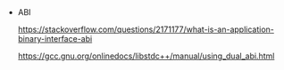 
## 

- ABI

    https://stackoverflow.com/questions/2171177/what-is-an-application-binary-interface-abi

    https://gcc.gnu.org/onlinedocs/libstdc++/manual/using_dual_abi.html